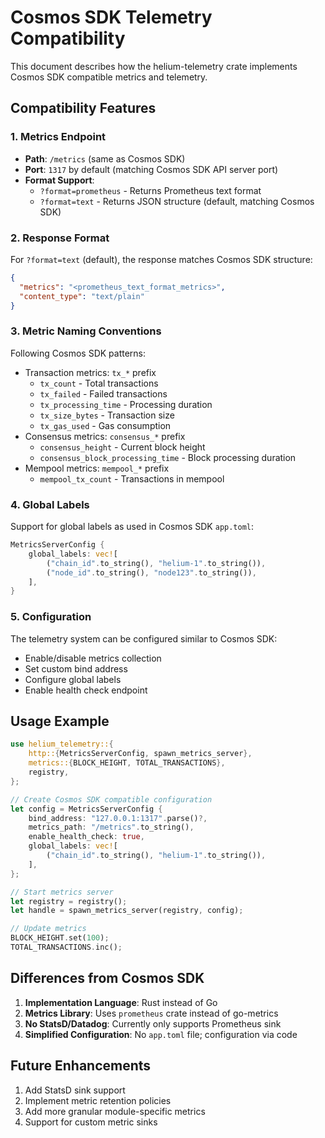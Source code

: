 # Cosmos SDK Telemetry Compatibility

This document describes how the helium-telemetry crate implements Cosmos SDK compatible metrics and telemetry.

## Compatibility Features

### 1. Metrics Endpoint

- **Path**: `/metrics` (same as Cosmos SDK)
- **Port**: `1317` by default (matching Cosmos SDK API server port)
- **Format Support**: 
  - `?format=prometheus` - Returns Prometheus text format
  - `?format=text` - Returns JSON structure (default, matching Cosmos SDK)

### 2. Response Format

For `?format=text` (default), the response matches Cosmos SDK structure:
```json
{
  "metrics": "<prometheus_text_format_metrics>",
  "content_type": "text/plain"
}
```

### 3. Metric Naming Conventions

Following Cosmos SDK patterns:
- Transaction metrics: `tx_*` prefix
  - `tx_count` - Total transactions
  - `tx_failed` - Failed transactions
  - `tx_processing_time` - Processing duration
  - `tx_size_bytes` - Transaction size
  - `tx_gas_used` - Gas consumption
- Consensus metrics: `consensus_*` prefix
  - `consensus_height` - Current block height
  - `consensus_block_processing_time` - Block processing duration
- Mempool metrics: `mempool_*` prefix
  - `mempool_tx_count` - Transactions in mempool

### 4. Global Labels

Support for global labels as used in Cosmos SDK `app.toml`:
```rust
MetricsServerConfig {
    global_labels: vec![
        ("chain_id".to_string(), "helium-1".to_string()),
        ("node_id".to_string(), "node123".to_string()),
    ],
}
```

### 5. Configuration

The telemetry system can be configured similar to Cosmos SDK:
- Enable/disable metrics collection
- Set custom bind address
- Configure global labels
- Enable health check endpoint

## Usage Example

```rust
use helium_telemetry::{
    http::{MetricsServerConfig, spawn_metrics_server},
    metrics::{BLOCK_HEIGHT, TOTAL_TRANSACTIONS},
    registry,
};

// Create Cosmos SDK compatible configuration
let config = MetricsServerConfig {
    bind_address: "127.0.0.1:1317".parse()?,
    metrics_path: "/metrics".to_string(),
    enable_health_check: true,
    global_labels: vec![
        ("chain_id".to_string(), "helium-1".to_string()),
    ],
};

// Start metrics server
let registry = registry();
let handle = spawn_metrics_server(registry, config);

// Update metrics
BLOCK_HEIGHT.set(100);
TOTAL_TRANSACTIONS.inc();
```

## Differences from Cosmos SDK

1. **Implementation Language**: Rust instead of Go
2. **Metrics Library**: Uses `prometheus` crate instead of go-metrics
3. **No StatsD/Datadog**: Currently only supports Prometheus sink
4. **Simplified Configuration**: No `app.toml` file; configuration via code

## Future Enhancements

1. Add StatsD sink support
2. Implement metric retention policies
3. Add more granular module-specific metrics
4. Support for custom metric sinks